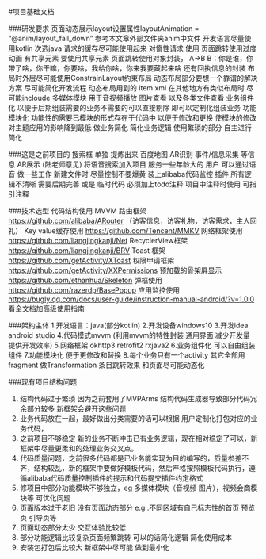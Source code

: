 #项目基础文档

###研发要求
页面动态展示layout设置属性layoutAnimation  = “@anim/layout_fall_down”    参考本文章外部文件夹anim中文件
开发语言尽量使用kotlin 次选java
请求的缓存尽可能使用起来	对惰性请求 使用
页面跳转使用过度动画 有共享元素  要使用共享元素
页面跳转使用对象封装， A->B  B：你是谁，你带了啥，你干嘛，你要啥，我给你啥，你来我要藏起来啥 还有回执信息的封装
布局时外层尽可能使用ConstrainLayout约束布局
动态布局部分要想一个靠谱的解决方案  尽可能简化开发流程
动态布局用到的 item xml  在其他地方有类似布局时 尽可能incloude
多媒体模块 用于音视频播放 图片查看 以及各类文件查看
业务组件化   以便于后期组装需要的业务不需要的可以直接剔除 即可以定制化组装业务
功能模块化   功能性的需要已模块的形式存在于代码中 以便于修改和更换 使模块的修改对主题应用的影响降到最低
做业务简化  简化业务逻辑 使用繁琐的部分 自主进行简化


###这是之前项目的
搜索框 单独 提炼出来
百度地图 AR识别 事件/信息采集 等信息  AR展示
(陆老师意见) 将语音搜索加入项目 服务一些年龄大的 用户  可以通过语音 做一些工作
新建文件时 尽量控制不要爆黄 装上alibaba代码监控 插件
所有逻辑不清晰 需要后期完善  或是 临时代码  必须加上todo注释
项目中注释时使用 可指引注释


###技术选型
代码结构使用 		MVVM
路由框架		https://github.com/alibaba/ARouter （访客信息，访客礼物，访客需求，主人回礼）
Key value缓存使用 	https://github.com/Tencent/MMKV
网络框架使用 		https://github.com/liangjingkanji/Net
RecyclerView框架	https://github.com/liangjingkanji/BRV
Toast 框架		https://github.com/getActivity/XToast
权限申请框架		https://github.com/getActivity/XXPermissions
预加载的骨架屏显示	https://github.com/ethanhua/Skeleton
弹框使用		https://github.com/razerdp/BasePopup
应用监控使用		https://bugly.qq.com/docs/user-guide/instruction-manual-android/?v=1.0.0	看全文档加高级使用指南



###架构主体
1.开发语言：java(部分kotlin)
2.开发设备windows10
3.开发idea android studio
4.代码模式mvvm (利用mvvm的特性封装 通用界面 减少开发量 提供开发效率)
5.网络框架 okhttp3 retrofit2 rxjava2
6.业务组件化 可以自由组装组件
7.功能模块化 便于更修改和替换
8.每个业务只有一个activity 其它全部用fragment 做Transformation 条目跳转效果 和页面尽可能动态化

###现有项目结构问题
1.	结构代码过于繁琐 因为之前套用了MVPArms 结构代码生成器导致部分代码冗余部分较多  新框架会避开这些问题
2.	业务代码放在一起，最好做出分类需要的话可以根据 用户定制化打包对应的业务代码，
3.	之前项目不够稳定  新的业务不断冲击已有业务逻辑，现在相对稳定了可以，新框架中尽量更柔和的处理业务交叉点。
4.	代码质量问题，之前很多代码都是已业务能实现为目的编写的，质量参差不齐，结构较乱，新的框架中要做好模板代码，然后严格按照模板代码执行，遵循alibaba代码质量控制插件的提示和代码提交插件约定格式
5.	修项目中部分功能模块不够独立，eg  多媒体模块（音视频 图片），视频会商模块等
      可优化问题
1.	页面版本过于老旧 没有页面动态部分 e.g .不同区域有自己标志性的首页 预览页 引导页等
2.	页面动态部分太少 交互体验比较低
3.	部分功能逻辑比较复杂页面频繁跳转 可以的话简化逻辑 简化使用成本
4.	安装包打包后比较大  新框架中尽可能 做到最小化



